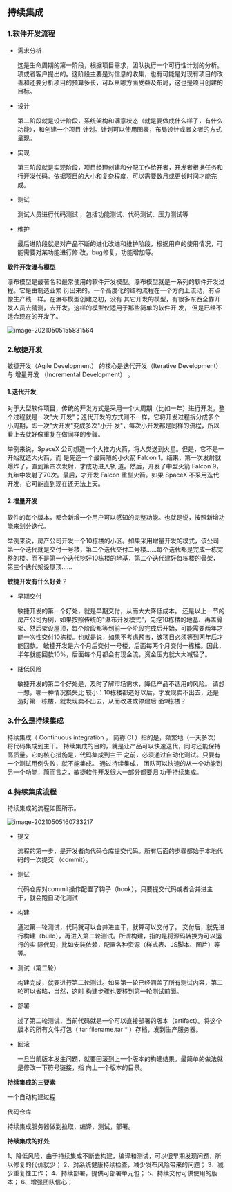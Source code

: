  

## 持续集成

### 1.软件开发流程

- 需求分析

  这是生命周期的第一阶段，根据项目需求，团队执行一个可行性计划的分析。项或者客户提出的。这阶段主要是对信息的收集，也有可能是对现有项目的改善和还要分析项目的预算多长，可以从哪方面受益及布局，这也是项目创建的目标。

- 设计

  第二阶段就是设计阶段，系统架构和满意状态（就是要做成什么样子，有什么功能），和创建一个项目
  计划。计划可以使用图表，布局设计或者文者的方式呈现。

- 实现

  第三阶段就是实现阶段，项目经理创建和分配工作给开者，开发者根据任务和行开发代码。依据项目的大小和复杂程度，可以需要数月或更长时间才能完成。

- 测试

  测试人员进行代码测试 ，包括功能测试、代码测试、压力测试等

- 维护

  最后进阶段就是对产品不断的进化改进和维护阶段，根据用户的使用情况，可能需要对某功能进行修
  改，bug修复，功能增加等。

**软件开发瀑布模型**

瀑布模型是最著名和最常使用的软件开发模型。瀑布模型就是一系列的软件开发过程。它是由制造业繁
衍出来的。一个高度化的结构流程在一个方向上流动，有点像生产线一样。在瀑布模型创建之初，没有
其它开发的模型，有很多东西全靠开发人员去猜测，去开发。这样的模型仅适用于那些简单的软件开
发， 但是已经不适合现在的开发了。

![image-20210505155831564](/home/hxq/code/devops/jenkins/01持续集成.assets/image-20210505155831564.png)

### 2.敏捷开发

敏捷开发（Agile Development） 的核心是迭代开发（Iterative Development） 与 增量开发
（Incremental Development） 。

#### 1.迭代开发

对于大型软件项目，传统的开发方式是采用一个大周期（比如一年）进行开发，整个过程就是一次"大
开发"；迭代开发的方式则不一样，它将开发过程拆分成多个小周期，即一次"大开发"变成多次"小开
发"，每次小开发都是同样的流程，所以看上去就好像重复在做同样的步骤。

举例来说，SpaceX 公司想造一个大推力火箭，将人类送到火星。但是，它不是一开始就造大火箭，而
是先造一个最简陋的小火箭 Falcon 1。结果，第一次发射就爆炸了，直到第四次发射，才成功进入轨
道。然后，开发了中型火箭 Falcon 9，九年中发射了70次。最后，才开发 Falcon 重型火箭。如果
SpaceX 不采用迭代开发，它可能直到现在还无法上天。

#### 2.增量开发

软件的每个版本，都会新增一个用户可以感知的完整功能。也就是说，按照新增功能来划分迭代。

举例来说，房产公司开发一个10栋楼的小区。如果采用增量开发的模式，该公司第一个迭代就是交付一号楼，第二个迭代交付二号楼......每个迭代都是完成一栋完整的楼。而不是第一个迭代挖好10栋楼的地基，第二个迭代建好每栋楼的骨架，第三个迭代架设屋顶......



**敏捷开发有什么好处**？

- 早期交付

  敏捷开发的第一个好处，就是早期交付，从而大大降低成本。 还是以上一节的房产公司为例，如果按照传统的"瀑布开发模式"，先挖10栋楼的地基、再盖骨架、然后架设屋顶，每个阶段都等到前一个阶段完成后开始，可能需要两年才能一次性交付10栋楼。也就是说，如果不考虑预售，该项目必须等到两年后才能回款。 敏捷开发是六个月后交付一号楼，后面每两个月交付一栋楼。因此，半年就能回款10%，后面每个月都会有现金流，资金压力就大大减轻了。

- 降低风险

  敏捷开发的第二个好处是，及时了解市场需求，降低产品不适用的风险。 请想一想，哪一种情况损失比
  较小：10栋楼都造好以后，才发现卖不出去，还是造好第一栋楼，就发现卖不出去，从而改进或停建后
  面9栋楼？

### 3.什么是持续集成

持续集成（ Continuous integration ， 简称 CI ）指的是，频繁地（一天多次）将代码集成到主干。
持续集成的目的，就是让产品可以快速迭代，同时还能保持高质量。它的核心措施是，代码集成到主干
之前，必须通过自动化测试。只要有一个测试用例失败，就不能集成。
通过持续集成， 团队可以快速的从一个功能到另一个功能，简而言之，敏捷软件开发很大一部分都要归
功于持续集成。

### 4.持续集成流程

持续集成的流程如图所示。

![image-20210505160733217](/home/hxq/code/devops/jenkins/01持续集成.assets/image-20210505160733217.png)

- 提交

  流程的第一步，是开发者向代码仓库提交代码。所有后面的步骤都始于本地代码的一次提交
  （commit）。

- 测试

  代码仓库对commit操作配置了钩子（hook），只要提交代码或者合并进主干，就会跑自动化测试

- 构建

  通过第一轮测试，代码就可以合并进主干，就算可以交付了。
  交付后，就先进行构建（build），再进入第二轮测试。所谓构建，指的是将源码转换为可以运行的实
  际代码，比如安装依赖，配置各种资源（样式表、JS脚本、图片）等等。

- 测试（第二轮）

  构建完成，就要进行第二轮测试。如果第一轮已经涵盖了所有测试内容，第二轮可以省略，当然，这时
  构建步骤也要移到第一轮测试前面。

- 部署

  过了第二轮测试，当前代码就是一个可以直接部署的版本（artifact）。将这个版本的所有文件打包（
  tar filename.tar * ）存档，发到生产服务器。

- 回滚

  一旦当前版本发生问题，就要回滚到上一个版本的构建结果。最简单的做法就是修改一下符号链接，指
  向上一个版本的目录。



**持续集成的三要素**

一个自动构建过程

代码仓库

持续集成服务器做到拉取，编译，测试，部署。



**持续集成的好处**

1、降低风险，由于持续集成不断去构建，编译和测试，可以很早期发现问题，所以修复的代价就少；
2、对系统健康持续检查，减少发布风险带来的问题；
3、减少重复性工作；
4、持续部署，提供可部署单元包；
5、持续交付可供使用的版本；
6、增强团队信心；



